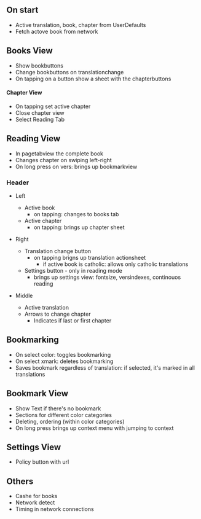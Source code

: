 ## On start
- Active translation, book, chapter from UserDefaults
- Fetch actove book from network

## Books View
- Show bookbuttons
- Change bookbuttons on translationchange
- On tapping on a button show a sheet with the chapterbuttons

#### Chapter View
- On tapping set active chapter
- Close chapter view
- Select Reading Tab


## Reading View
- In pagetabview the complete book
- Changes chapter on swiping left-right
- On long press on vers: brings up bookmarkview 

### Header
- Left
	- Active book
		- on tapping: changes to books tab
	- Active chapter
		- on tapping: brings up chapter sheet
- Right
	- Translation change button
		- on tapping brigns up translation actionsheet
			- if active book is catholic: allows only catholic translations
	- Settings button - only in reading mode
		- brings up settings view: fontsize, versindexes, continouos reading 

- Middle
	- Active translation
	- Arrows to change chapter
		- Indicates if last or first chapter

## Bookmarking
- On select color: toggles bookmarking
- On select xmark: deletes bookmarking
- Saves bookmark regardless of translation: if selected, it's marked in all translations

## Bookmark View
- Show Text if there's no bookmark
- Sections for different color categories
- Deleting, ordering (within color categories)
- On long press brings up context menu with jumping to context

## Settings View
- Policy button with url 

## Others
- Cashe for books
- Network detect 
- Timing in network connections
